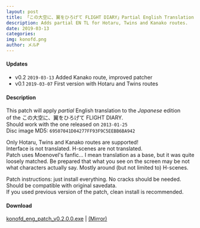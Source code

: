 ```yaml
---
layout: post
title: 「この大空に、翼をひろげて FLIGHT DIARY」Partial English Translation Patch v0.2
description: Adds partial EN TL for Hotaru, Twins and Kanako routes.
date: 2019-03-13
categories:
img: konofd.png
author: メルP
---
```

#### Updates
+ v0.2 `2019-03-13` Added Kanako route, improved patcher
+ v0.1 `2019-03-07` First version with Hotaru and Twins routes

#### Description
This patch will apply *partial* English translation to the *Japanese* edition  
of the この大空に、翼をひろげて FLIGHT DIARY.  
Should work with the one released on `2013-01-25`  
Disc image MD5: `69507041D04277FF93F9C5EEBB6BA942`

Only Hotaru, Twins and Kanako routes are supported!  
Interface is not translated. H-scenes are not translated.  
Patch uses Moenovel's fanfic... I mean translation as a base, but it was quite  
loosely matched. Be prepared that what you see on the screen may be not  
what characters actually say. Mostly around (but not limited to) H-scenes.

Patch instructions: just install everything. No cracks should be needed.  
Should be compatible with original savedata.  
If you used previous version of the patch, clean install is recommended.

#### Download
[konofd_eng_patch_v0.2.0.0.exe](https://openload.co/f/SDLc-FfgK-Y/konofd_eng_patch_v0.2.0.0.exe)
| [(Mirror)](https://mega.nz/#!aUQjUAbZ!vJz7WU5UiLCX8rBJ7jfCHVwrgJyO4YSI3wKRZc2_pvM)
